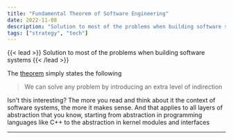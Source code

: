 ```yaml
---
title: "Fundamental Theorem of Software Engineering"
date: 2022-11-08
description: "Solution to most of the problems when building software systems"
tags: ["strategy", "tech"]
---
```


{{< lead >}}
Solution to most of the problems when building software systems
{{< /lead >}}

The [theorem](https://en.wikipedia.org/wiki/Fundamental_theorem_of_software_engineering) simply states the following

> We can solve any problem by introducing an extra level of indirection

Isn't this interesting? The more you read and think about it the context of software systems, the more it makes sense.
And that applies to all layers of abstraction that you know, starting from abstraction in programming languages like C++ to the abstraction in kernel modules and interfaces

---
